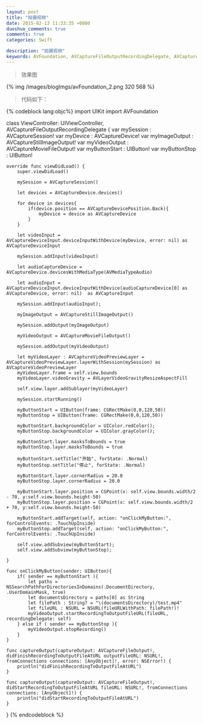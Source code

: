 ```yaml
---
layout: post
title: "拍摄视频"
date: 2015-02-13 11:33:35 +0800
duoshuo_comments: true
comments: true
categories: Swift

description: "拍摄视频"
keywords: AVFoundation, AVCaptureFileOutputRecordingDelegate, AVCaptureSession, AVCaptureDevice, AVCaptureStillImageOutput, AVCaptureMovieFileOutput, AVCaptureVideoPreviewLayer
---
```


>效果图

{% img /images/blogImgs/avFoundation_2.png 320 568 %}

>代码如下：

<!--more-->
{% codeblock lang:objc%}
import UIKit
import AVFoundation

class ViewController: UIViewController, AVCaptureFileOutputRecordingDelegate {
    var mySession : AVCaptureSession!
    var myDevice : AVCaptureDevice!
    var myImageOutput : AVCaptureStillImageOutput!
    var myVideoOutput : AVCaptureMovieFileOutput!
    var myButtonStart : UIButton!
    var myButtonStop : UIButton!
    
    
    override func viewDidLoad() {
        super.viewDidLoad()
        
        mySession = AVCaptureSession()
        
        let devices = AVCaptureDevice.devices()
        
        for device in devices{
            if(device.position == AVCaptureDevicePosition.Back){
                myDevice = device as AVCaptureDevice
            }
        }
        
        let videoInput = AVCaptureDeviceInput.deviceInputWithDevice(myDevice, error: nil) as AVCaptureDeviceInput
        
        mySession.addInput(videoInput)
        
        let audioCaptureDevice = AVCaptureDevice.devicesWithMediaType(AVMediaTypeAudio)
        
        let audioInput = AVCaptureDeviceInput.deviceInputWithDevice(audioCaptureDevice[0] as AVCaptureDevice, error: nil)  as AVCaptureInput
        
        mySession.addInput(audioInput);
        
        myImageOutput = AVCaptureStillImageOutput()
        
        mySession.addOutput(myImageOutput)
        
        myVideoOutput = AVCaptureMovieFileOutput()
        
        mySession.addOutput(myVideoOutput)
        
        let myVideoLayer : AVCaptureVideoPreviewLayer = AVCaptureVideoPreviewLayer.layerWithSession(mySession) as AVCaptureVideoPreviewLayer
        myVideoLayer.frame = self.view.bounds
        myVideoLayer.videoGravity = AVLayerVideoGravityResizeAspectFill
        
        self.view.layer.addSublayer(myVideoLayer)
        
        mySession.startRunning()
        
        myButtonStart = UIButton(frame: CGRectMake(0,0,120,50))
        myButtonStop = UIButton(frame: CGRectMake(0,0,120,50))
        
        myButtonStart.backgroundColor = UIColor.redColor();
        myButtonStop.backgroundColor = UIColor.grayColor();
        
        myButtonStart.layer.masksToBounds = true
        myButtonStop.layer.masksToBounds = true
        
        myButtonStart.setTitle("开始", forState: .Normal)
        myButtonStop.setTitle("停止", forState: .Normal)
        
        myButtonStart.layer.cornerRadius = 20.0
        myButtonStop.layer.cornerRadius = 20.0
        
        myButtonStart.layer.position = CGPoint(x: self.view.bounds.width/2 - 70, y:self.view.bounds.height-50)
        myButtonStop.layer.position = CGPoint(x: self.view.bounds.width/2 + 70, y:self.view.bounds.height-50)
        
        myButtonStart.addTarget(self, action: "onClickMyButton:", forControlEvents: .TouchUpInside)
        myButtonStop.addTarget(self, action: "onClickMyButton:", forControlEvents: .TouchUpInside)
        
        self.view.addSubview(myButtonStart);
        self.view.addSubview(myButtonStop);
        
    }
    
    func onClickMyButton(sender: UIButton){
        if( sender == myButtonStart ){
            let paths = NSSearchPathForDirectoriesInDomains(.DocumentDirectory, .UserDomainMask, true)
            let documentsDirectory = paths[0] as String
            let filePath : String? = "\(documentsDirectory)/test.mp4"
            let fileURL : NSURL = NSURL(fileURLWithPath: filePath!)!
            myVideoOutput.startRecordingToOutputFileURL(fileURL, recordingDelegate: self)
        } else if ( sender == myButtonStop ){
            myVideoOutput.stopRecording()
        }
    }
    
    func captureOutput(captureOutput: AVCaptureFileOutput!, didFinishRecordingToOutputFileAtURL outputFileURL: NSURL!, fromConnections connections: [AnyObject]!, error: NSError!) {
        println("didFinishRecordingToOutputFileAtURL")
    }
    
    func captureOutput(captureOutput: AVCaptureFileOutput!, didStartRecordingToOutputFileAtURL fileURL: NSURL!, fromConnections connections: [AnyObject]!) {
        println("didStartRecordingToOutputFileAtURL")
    }
}
{% endcodeblock %}